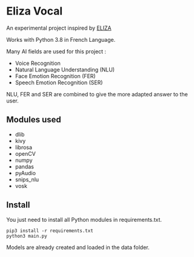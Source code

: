 # Eliza Vocal

An experimental project inspired by [ELIZA](https://en.wikipedia.org/wiki/ELIZA)

Works with Python 3.8 in French Language.

Many AI fields are used for this project : 

- Voice Recognition 
- Natural Language Understanding (NLU)
- Face Emotion Recognition (FER)
- Speech Emotion Recognition (SER)

NLU, FER and SER are combined to give the more adapted answer to the user.

## Modules used

- dlib
- kivy
- librosa
- openCV
- numpy
- pandas
- pyAudio
- snips_nlu
- vosk

## Install

You just need to install all Python modules in requirements.txt.

```
pip3 install -r requirements.txt
python3 main.py
```

Models are already created and loaded in the data folder.
